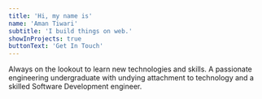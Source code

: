 ```yaml
---
title: 'Hi, my name is'
name: 'Aman Tiwari'
subtitle: 'I build things on web.'
showInProjects: true
buttonText: 'Get In Touch'
---
```


Always on the lookout to learn new technologies and skills. A passionate engineering undergraduate with undying attachment to technology and a skilled Software Development engineer.
